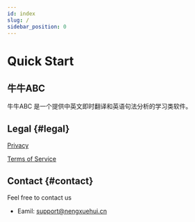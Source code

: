 ```yaml
---
id: index
slug: /
sidebar_position: 0
---
```


# Quick Start
## 牛牛ABC
牛牛ABC 是一个提供中英文即时翻译和英语句法分析的学习类软件。

## Legal {#legal}
[Privacy](privacy&terms/privacy.md)

[Terms of Service](privacy&terms/terms.md)

## Contact {#contact}
Feel free to contact us
- Eamil: support@nengxuehui.cn